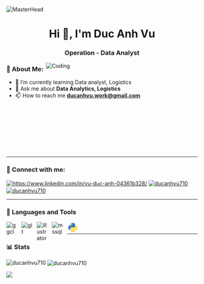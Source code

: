 ![MasterHead](https://user-images.githubusercontent.com/90236635/232446433-d5540fa2-fe28-4bb8-b929-cdb51fe61336.gif)

<h1 align="center">Hi 👋, I'm Duc Anh Vu</h1>
<h3 align="center">Operation - Data Analyst</h3>
<img align="right" alt="Coding" width="400" src="https://cdn.dribbble.com/users/8619169/screenshots/16116886/media/a63d64bcccad878cb9dfdb9a9f6b6416.gif">

### 💫 About Me:
- 🌱 I’m currently learning Data analyst, Logistics<br>
- 💬 Ask me about **Data Analytics, Logistics**<br>
- 📫 How to reach me **ducanhvu.work@gmail.com**

<br>
<br>
<br>

<br>
<br>
<br>
<br>

---
### 📍 Connect with me:
<p align="left">
<a href="https://www.linkedin.com/in/vu-duc-anh-04361b328/" target="blank"><img align="center" src="https://raw.githubusercontent.com/rahuldkjain/github-profile-readme-generator/master/src/images/icons/Social/linked-in-alt.svg" alt="https://www.linkedin.com/in/vu-duc-anh-04361b328/" height="30" width="40" /></a>
<a href="https://www.instagram.com/duc_anhvu/" target="blank"><img align="center" src="https://raw.githubusercontent.com/rahuldkjain/github-profile-readme-generator/master/src/images/icons/Social/instagram.svg" alt="ducanhvu710" height="30" width="40" /></a>
<a href="https://www.youtube.com/@ucanhvu8367" target="blank"><img align="center" src="https://raw.githubusercontent.com/rahuldkjain/github-profile-readme-generator/master/src/images/icons/Social/youtube.svg" alt="ducanhvu710" height="30" width="40" /></a>
</p>


---

### 🧰 Languages and Tools



<a href="https://cloud.google.com" target="_blank" rel="noreferrer"> <img align="left" alt="ggcl" width="30px" style="padding-right:10px;" src="https://www.vectorlogo.zone/logos/google_cloud/google_cloud-icon.svg"/> </a> 
<a href="https://git-scm.com/" target="_blank" rel="noreferrer"> <img align="left" alt="git" width="30px" style="padding-right:10px;" src="https://www.vectorlogo.zone/logos/git-scm/git-scm-icon.svg"/> </a> 
<a href="https://www.adobe.com/in/products/illustrator.html" target="_blank" rel="noreferrer"> <img align="left" alt="illustrator" width="30px" style="padding-right:10px;" src="https://www.vectorlogo.zone/logos/adobe_illustrator/adobe_illustrator-icon.svg"/> </a> 
<a href="https://www.microsoft.com/en-us/sql-server" target="_blank" rel="noreferrer"> <img align="left" alt="mssql" width="30px" style="padding-right:10px;" src="https://www.svgrepo.com/show/303229/microsoft-sql-server-logo.svg"/> </a> 
<a href="https://www.python.org" target="_blank" rel="noreferrer"> <img align="left" alt="python" width="30px" style="padding-right:10px;" src="https://raw.githubusercontent.com/devicons/devicon/master/icons/python/python-original.svg"/> </a> 

<br />

---
### 📊 Stats

<p><img align="left" src="https://github-readme-stats.vercel.app/api?username=ducanhvu710&theme=radical&hide_border=false&include_all_commits=true&count_private=true" alt="ducanhvu710" /></p>

<p>&nbsp;<img align="center" src="https://nirzak-streak-stats.vercel.app/?user=ducanhvu710&theme=radical&hide_border=false" alt="ducanhvu710" /></p>

[![](https://visitcount.itsvg.in/api?id=ducanhvu710&icon=0&color=0)](https://visitcount.itsvg.in)





